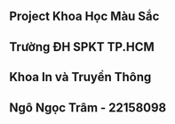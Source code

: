 ## Project Khoa Học Màu Sắc
## Trường ĐH SPKT TP.HCM
## Khoa In và Truyền Thông
## Ngô Ngọc Trâm - 22158098
